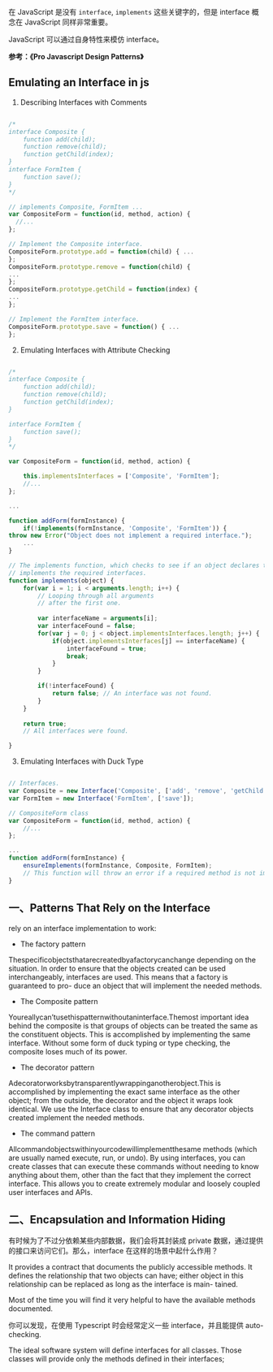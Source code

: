 
在 JavaScript 是没有 `interface`, `implements` 这些关键字的，但是 interface 概念在 JavaScript 同样非常重要。

JavaScript 可以通过自身特性来模仿 interface。

**参考：《Pro Javascript Design Patterns》**

## Emulating an Interface in js

1. Describing Interfaces with Comments

```javascript

/*
interface Composite {
    function add(child);
    function remove(child);
    function getChild(index);
}
interface FormItem {
    function save();
}
*/

// implements Composite, FormItem ...
var CompositeForm = function(id, method, action) {
  //...
};

// Implement the Composite interface.
CompositeForm.prototype.add = function(child) { ...
};
CompositeForm.prototype.remove = function(child) {
...
};
CompositeForm.prototype.getChild = function(index) {
...
};

// Implement the FormItem interface.
CompositeForm.prototype.save = function() { ...
};

```

2. Emulating Interfaces with Attribute Checking

```javascript

/*
interface Composite {
    function add(child);
    function remove(child);
    function getChild(index);
}

interface FormItem {
    function save();
}
*/

var CompositeForm = function(id, method, action) {  

    this.implementsInterfaces = ['Composite', 'FormItem'];
    //...
};

...

function addForm(formInstance) {
    if(!implements(formInstance, 'Composite', 'FormItem')) {
throw new Error("Object does not implement a required interface.");     }
    ...
}

// The implements function, which checks to see if an object declares that it 
// implements the required interfaces.
function implements(object) {
    for(var i = 1; i < arguments.length; i++) { 
        // Looping through all arguments
        // after the first one.
        
        var interfaceName = arguments[i];
        var interfaceFound = false;
        for(var j = 0; j < object.implementsInterfaces.length; j++) {
            if(object.implementsInterfaces[j] == interfaceName) {                   
                interfaceFound = true;
                break;
            } 
        }

        if(!interfaceFound) {
            return false; // An interface was not found.
        } 
    }
    
    return true; 
    // All interfaces were found. 

}

```

3. Emulating Interfaces with Duck Type

```javascript

// Interfaces.
var Composite = new Interface('Composite', ['add', 'remove', 'getChild']); 
var FormItem = new Interface('FormItem', ['save']);

// CompositeForm class
var CompositeForm = function(id, method, action) { 
    //...
};

...
function addForm(formInstance) {
    ensureImplements(formInstance, Composite, FormItem);
    // This function will throw an error if a required method is not implemented. ...
}

```


## 一、Patterns That Rely on the Interface

rely on an interface implementation to work: 

- The factory pattern

Thespecificobjectsthatarecreatedbyafactorycanchange depending on the situation. In order to ensure that the objects created can be used interchangeably, interfaces are used. This means that a factory is guaranteed to pro- duce an object that will implement the needed methods.

- The Composite pattern

Youreallycan’tusethispatternwithoutaninterface.Themost important idea behind the composite is that groups of objects can be treated the same as the constituent objects. This is accomplished by implementing the same interface. Without some form of duck typing or type checking, the composite loses much of its power.

- The decorator pattern

Adecoratorworksbytransparentlywrappinganotherobject.This is accomplished by implementing the exact same interface as the other object; from the outside, the decorator and the object it wraps look identical. We use the Interface class to ensure that any decorator objects created implement the needed methods.

- The command pattern

Allcommandobjectswithinyourcodewillimplementthesame methods (which are usually named execute, run, or undo). By using interfaces, you can create classes that can execute these commands without needing to know anything about them, other than the fact that they implement the correct interface. This allows you to create extremely modular and loosely coupled user interfaces and APIs.


## 二、Encapsulation and Information Hiding

有时候为了不过分依赖某些内部数据，我们会将其封装成 private 数据，通过提供的接口来访问它们。那么，interface 在这样的场景中起什么作用？


It provides a contract that documents the publicly accessible methods. It defines the relationship that two objects can have; either object in this relationship can be replaced as long as the interface is main- tained. 

Most of the time you will find it very helpful to have the available methods documented.

你可以发现，在使用 Typescript 时会经常定义一些 interface，并且能提供 auto-checking.

The ideal software system will define interfaces for all classes. Those classes will provide only the methods defined in their interfaces;

